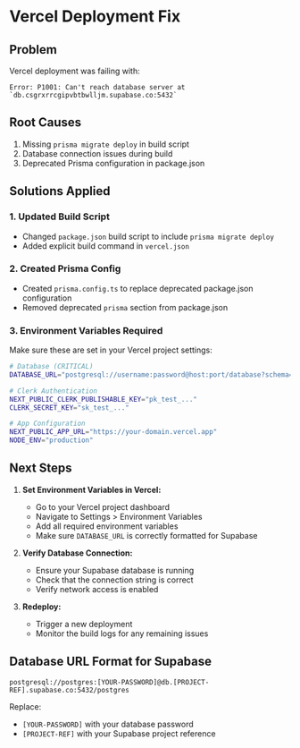 # Vercel Deployment Fix

## Problem
Vercel deployment was failing with:
```
Error: P1001: Can't reach database server at `db.csgrxrrcgipvbtbwlljm.supabase.co:5432`
```

## Root Causes
1. Missing `prisma migrate deploy` in build script
2. Database connection issues during build
3. Deprecated Prisma configuration in package.json

## Solutions Applied

### 1. Updated Build Script
- Changed `package.json` build script to include `prisma migrate deploy`
- Added explicit build command in `vercel.json`

### 2. Created Prisma Config
- Created `prisma.config.ts` to replace deprecated package.json configuration
- Removed deprecated `prisma` section from package.json

### 3. Environment Variables Required
Make sure these are set in your Vercel project settings:

```bash
# Database (CRITICAL)
DATABASE_URL="postgresql://username:password@host:port/database?schema=public"

# Clerk Authentication
NEXT_PUBLIC_CLERK_PUBLISHABLE_KEY="pk_test_..."
CLERK_SECRET_KEY="sk_test_..."

# App Configuration
NEXT_PUBLIC_APP_URL="https://your-domain.vercel.app"
NODE_ENV="production"
```

## Next Steps

1. **Set Environment Variables in Vercel:**
   - Go to your Vercel project dashboard
   - Navigate to Settings > Environment Variables
   - Add all required environment variables
   - Make sure `DATABASE_URL` is correctly formatted for Supabase

2. **Verify Database Connection:**
   - Ensure your Supabase database is running
   - Check that the connection string is correct
   - Verify network access is enabled

3. **Redeploy:**
   - Trigger a new deployment
   - Monitor the build logs for any remaining issues

## Database URL Format for Supabase
```
postgresql://postgres:[YOUR-PASSWORD]@db.[PROJECT-REF].supabase.co:5432/postgres
```

Replace:
- `[YOUR-PASSWORD]` with your database password
- `[PROJECT-REF]` with your Supabase project reference
